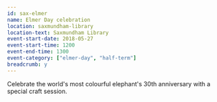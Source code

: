 ```yaml
---
id: sax-elmer
name: Elmer Day celebration
location: saxmundham-library
location-text: Saxmundham Library
event-start-date: 2018-05-27
event-start-time: 1200
event-end-time: 1300
event-category: ["elmer-day", "half-term"]
breadcrumb: y
---
```


Celebrate the world's most colourful elephant's 30th anniversary with a special craft session.
